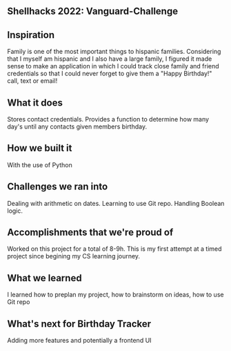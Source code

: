 ## Shellhacks 2022: Vanguard-Challenge

## Inspiration
Family is one of the most important things to hispanic families. Considering that I myself am hispanic and I also have a large family, I figured it made sense to make an application in which I could track close family and friend credentials so that I could never forget to give them a "Happy Birthday!" call, text or email!

## What it does
Stores contact credentials. Provides a function to determine how many day's until any contacts given members birthday.

## How we built it
With the use of Python

## Challenges we ran into
Dealing with arithmetic on dates. Learning to use Git repo. Handling Boolean logic. 

## Accomplishments that we're proud of
Worked on this project for a total of 8-9h. This is my first attempt at a timed project since begining my CS learning journey.

## What we learned
I learned how to preplan my project, how to brainstorm on ideas, how to use Git repo

## What's next for Birthday Tracker
Adding more features and potentially a frontend UI